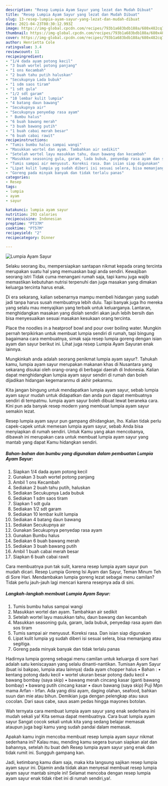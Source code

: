 ```yaml
---
description: "Resep Lumpia Ayam Sayur yang lezat dan Mudah Dibuat"
title: "Resep Lumpia Ayam Sayur yang lezat dan Mudah Dibuat"
slug: 13-resep-lumpia-ayam-sayur-yang-lezat-dan-mudah-dibuat
date: 2021-04-23T08:30:12.993Z
image: https://img-global.cpcdn.com/recipes/793b1a683bdb188a/680x482cq70/lumpia-ayam-sayur-foto-resep-utama.jpg
thumbnail: https://img-global.cpcdn.com/recipes/793b1a683bdb188a/680x482cq70/lumpia-ayam-sayur-foto-resep-utama.jpg
cover: https://img-global.cpcdn.com/recipes/793b1a683bdb188a/680x482cq70/lumpia-ayam-sayur-foto-resep-utama.jpg
author: Henrietta Cole
ratingvalue: 3.4
reviewcount: 11
recipeingredient:
- "1/4 dada ayam potong kecil"
- "3 buah wortel potong panjang"
- "1 ons Kecambah"
- "2 buah tahu putih haluskan"
- "Secukupnya Lada bubuk"
- "1 sdm saos tiram"
- "1 sdt gula"
- "1/2 sdt garam"
- "10 lembar kulit lumpia"
- "4 batang daun bawang"
- "Secukupnya air"
- "Secukupnya penyedap rasa ayam"
- " Bumbu halus"
- "6 buah bawang merah"
- "3 buah bawang putih"
- "1 buah cabai merah besar"
- "6 buah cabai rawit"
recipeinstructions:
- "Tumis bumbu halus sampai wangi"
- "Masukkan wortel dan ayam. Tambahkan air sedikit"
- "Setelah wortel layu masukkan tahu, daun bawang dan kecambah"
- "Masukkan seasoning gula, garam, lada bubuk, penyedap rasa ayam dan sos tiram"
- "Tumis sampai air menyusut. Koreksi rasa. Dan isian siap digunakan"
- "Lipat kulit lumpia yg sudah diberi isi sesuai selera, bisa memanjang atau segitiga."
- "Goreng pada minyak banyak dan tidak terlalu panas"
categories:
- Resep
tags:
- lumpia
- ayam
- sayur

katakunci: lumpia ayam sayur 
nutrition: 293 calories
recipecuisine: Indonesian
preptime: "PT37M"
cooktime: "PT57M"
recipeyield: "2"
recipecategory: Dinner

---
```



![Lumpia Ayam Sayur](https://img-global.cpcdn.com/recipes/793b1a683bdb188a/680x482cq70/lumpia-ayam-sayur-foto-resep-utama.jpg)

Selaku seorang ibu, mempersiapkan santapan nikmat kepada orang tercinta merupakan suatu hal yang memuaskan bagi anda sendiri. Kewajiban seorang istri Tidak cuma menangani rumah saja, tapi kamu juga wajib memastikan kebutuhan nutrisi terpenuhi dan juga masakan yang dimakan keluarga tercinta harus enak.

Di era  sekarang, kalian sebenarnya mampu membeli hidangan yang sudah jadi tanpa harus susah membuatnya lebih dulu. Tapi banyak juga lho mereka yang selalu mau menyajikan yang terbaik untuk keluarganya. Lantaran, menghidangkan masakan yang diolah sendiri akan jauh lebih bersih dan bisa menyesuaikan sesuai masakan kesukaan orang tercinta. 

Place the noodles in a heatproof bowl and pour over boiling water. Mungkin pernah terpikirkan untuk membuat lumpia sendiri di rumah, tapi bingung bagaimana cara membuatnya, simak saja resep lumpia goreng dengan isian ayam dan sayur berikut ini. Lihat juga resep Lumpia Ayam Sayuran enak lainnya.

Mungkinkah anda adalah seorang penikmat lumpia ayam sayur?. Tahukah kamu, lumpia ayam sayur merupakan makanan khas di Nusantara yang sekarang disukai oleh orang-orang di berbagai daerah di Indonesia. Kalian dapat menghidangkan lumpia ayam sayur sendiri di rumah dan boleh dijadikan hidangan kegemaranmu di akhir pekanmu.

Kita jangan bingung untuk mendapatkan lumpia ayam sayur, sebab lumpia ayam sayur mudah untuk didapatkan dan anda pun dapat membuatnya sendiri di tempatmu. lumpia ayam sayur boleh dibuat lewat beraneka cara. Kini pun ada banyak resep modern yang membuat lumpia ayam sayur semakin lezat.

Resep lumpia ayam sayur pun gampang dihidangkan, lho. Kalian tidak perlu capek-capek untuk memesan lumpia ayam sayur, sebab Anda bisa menyiapkan di rumah sendiri. Untuk Kamu yang akan mencobanya, dibawah ini merupakan cara untuk membuat lumpia ayam sayur yang mantab yang dapat Kamu hidangkan sendiri.

<!--inarticleads1-->

##### Bahan-bahan dan bumbu yang digunakan dalam pembuatan Lumpia Ayam Sayur:

1. Siapkan 1/4 dada ayam potong kecil
1. Gunakan 3 buah wortel potong panjang
1. Ambil 1 ons Kecambah
1. Sediakan 2 buah tahu putih, haluskan
1. Sediakan Secukupnya Lada bubuk
1. Sediakan 1 sdm saos tiram
1. Siapkan 1 sdt gula
1. Sediakan 1/2 sdt garam
1. Sediakan 10 lembar kulit lumpia
1. Sediakan 4 batang daun bawang
1. Sediakan Secukupnya air
1. Gunakan Secukupnya penyedap rasa ayam
1. Gunakan  Bumbu halus
1. Sediakan 6 buah bawang merah
1. Sediakan 3 buah bawang putih
1. Ambil 1 buah cabai merah besar
1. Siapkan 6 buah cabai rawit


Cara membuatnya pun tak sulit, karena resep lumpia ayam sayur pun mudah dicari. Resep Lumpia Goreng Isi Ayam dan Sayur, Teman Minum Teh di Sore Hari. Mendambakan lumpia goreng lezat sebagai menu camilan? Tidak perlu jauh-jauh lagi mencari karena resepnya ada di sini. 

<!--inarticleads2-->

##### Langkah-langkah membuat Lumpia Ayam Sayur:

1. Tumis bumbu halus sampai wangi
1. Masukkan wortel dan ayam. Tambahkan air sedikit
1. Setelah wortel layu masukkan tahu, daun bawang dan kecambah
1. Masukkan seasoning gula, garam, lada bubuk, penyedap rasa ayam dan sos tiram
1. Tumis sampai air menyusut. Koreksi rasa. Dan isian siap digunakan
1. Lipat kulit lumpia yg sudah diberi isi sesuai selera, bisa memanjang atau segitiga.
1. Goreng pada minyak banyak dan tidak terlalu panas


Hadirnya lumpia goreng sebagai menu camilan untuk keluarga di sore hari adalah satu keniscayaan yang selalu dinanti-nantikan. Tumisan Ayam Sayur (buat isi bakpao, lumpia atau lainnya) dada ayam chopper halus • Bahan : • kentang potong dadu kecil • wortel ukuran besar potong dadu kecil • bawang bombay (saya skip) • bawang merah cincang kasar (ganti bawang bombay) • bawang putih cincang kasar • daun bawang (saya skip) Puji Mpn mama Arfan - Irfan. Ada yang diisi ayam, daging olahan, seafood, bahkan suun dan mie atau bihun. Demikian juga dengan pelengkap atau saus cocolan. Dari saus cabe, saus asam pedas hingga mayones botolan. 

Wah ternyata cara membuat lumpia ayam sayur yang enak sederhana ini mudah sekali ya! Kita semua dapat membuatnya. Cara buat lumpia ayam sayur Sangat cocok sekali untuk kita yang sedang belajar memasak ataupun juga bagi kamu yang sudah pandai dalam memasak.

Apakah kamu ingin mencoba membuat resep lumpia ayam sayur nikmat sederhana ini? Kalau mau, mending kamu segera buruan siapkan alat dan bahannya, setelah itu buat deh Resep lumpia ayam sayur yang enak dan tidak rumit ini. Sungguh gampang kan. 

Jadi, ketimbang kamu diam saja, maka kita langsung sajikan resep lumpia ayam sayur ini. Dijamin anda tiidak akan menyesal membuat resep lumpia ayam sayur mantab simple ini! Selamat mencoba dengan resep lumpia ayam sayur enak tidak ribet ini di rumah sendiri,ya!.

